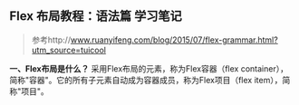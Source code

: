 Flex 布局教程：语法篇 学习笔记
--
> 参考http://www.ruanyifeng.com/blog/2015/07/flex-grammar.html?utm_source=tuicool  


**一、Flex布局是什么？**
采用Flex布局的元素，称为Flex容器（flex container），简称"容器"。它的所有子元素自动成为容器成员，称为Flex项目（flex item），简称"项目"。




